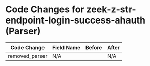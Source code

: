 # Code Changes for zeek-z-str-endpoint-login-success-ahauth (Parser)

| Code Change | Field Name | Before | After |
|-------------|------------|--------|-------|
| removed_parser | N/A |  | N/A |